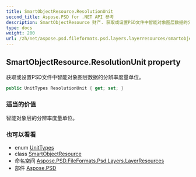 ```yaml
---
title: SmartObjectResource.ResolutionUnit
second_title: Aspose.PSD for .NET API 参考
description: SmartObjectResource 财产. 获取或设置PSD文件中智能对象图层数据的分辨率度量单位
type: docs
weight: 200
url: /zh/net/aspose.psd.fileformats.psd.layers.layerresources/smartobjectresource/resolutionunit/
---
```

## SmartObjectResource.ResolutionUnit property

获取或设置PSD文件中智能对象图层数据的分辨率度量单位。

```csharp
public UnitTypes ResolutionUnit { get; set; }
```

### 适当的价值

智能对象层的分辨率度量单位。

### 也可以看看

* enum [UnitTypes](../../../aspose.psd.fileformats.psd.layers.layerresources.typetoolinfostructures/unittypes/)
* class [SmartObjectResource](../)
* 命名空间 [Aspose.PSD.FileFormats.Psd.Layers.LayerResources](../../smartobjectresource/)
* 部件 [Aspose.PSD](../../../)


